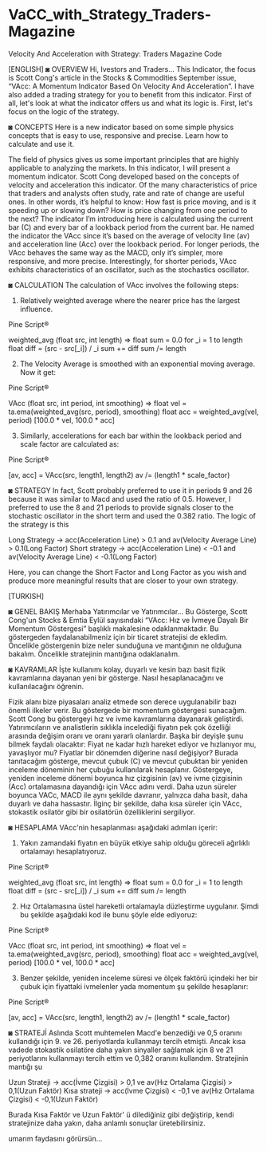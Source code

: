# VaCC_with_Strategy_Traders-Magazine
Velocity And Acceleration with Strategy: Traders Magazine Code

[ENGLISH]
◙ OVERVIEW
Hi, Ivestors and Traders... This Indicator, the focus is Scott Cong's article in the Stocks & Commodities September issue, “VAcc: A Momentum Indicator Based On Velocity And Acceleration”. I have also added a trading strategy for you to benefit from this indicator. First of all, let's look at what the indicator offers us and what its logic is. First, let's focus on the logic of the strategy.

◙ CONCEPTS
Here is a new indicator based on some simple physics concepts that is easy to use, responsive and precise. Learn how to calculate and use it.

The field of physics gives us some important principles that are highly applicable to analyzing the markets. In this indicator, I will present a momentum indicator. Scott Cong developed based on the concepts of velocity and acceleration this indicator. Of the many characteristics of price that traders and analysts often study, rate and rate of change are useful ones. In other words, it’s helpful to know: How fast is price moving, and is it speeding up or slowing down? How is price changing from one period to the next? The indicator I’m introducing here is calculated using the current bar (C) and every bar of a lookback period from the current bar. He named the indicator the VAcc since it’s based on the average of velocity line (av) and acceleration line (Acc) over the lookback period. For longer periods, the VAcc behaves the same way as the MACD, only it’s simpler, more responsive, and more precise. Interestingly, for shorter periods, VAcc exhibits characteristics of an oscillator, such as the stochastics oscillator.

◙ CALCULATION
The calculation of VAcc involves the following steps:

1. Relatively weighted average where the nearer price has the largest influence.

Pine Script®

weighted_avg (float src, int length) =>
    float sum = 0.0
    for _i = 1 to length
        float diff = (src - src[_i]) / _i
        sum += diff
    sum /= length


2. The Velocity Average is smoothed with an exponential moving average. Now it get:

Pine Script®

VAcc (float src, int period, int smoothing) =>
    float vel = ta.ema(weighted_avg(src, period), smoothing)
    float acc = weighted_avg(vel, period)
    [100.0 * vel, 100.0 * acc]

3. Similarly, accelerations for each bar within the lookback period and scale factor are calculated as:

Pine Script®

[av, acc] = VAcc(src, length1, length2)
av /= (length1 * scale_factor)

◙ STRATEGY
In fact, Scott probably preferred to use it in periods 9 and 26 because it was similar to Macd and used the ratio of 0.5. However, I preferred to use the 8 and 21 periods to provide signals closer to the stochastic oscillator in the short term and used the 0.382 ratio. The logic of the strategy is this

Long Strategy → acc(Acceleration Line) > 0.1 and av(Velocity Average Line) > 0.1(Long Factor)
Short strategy → acc(Acceleration Line) < -0.1 and av(Velocity Average Line) < -0.1(Long Factor)

Here, you can change the Short Factor and Long Factor as you wish and produce more meaningful results that are closer to your own strategy.

[TURKISH]

◙ GENEL BAKIŞ
Merhaba Yatırımcılar ve Yatırımcılar... Bu Gösterge, Scott Cong'un Stocks & Emtia Eylül sayısındaki “VAcc: Hız ve İvmeye Dayalı Bir Momentum Göstergesi” başlıklı makalesine odaklanmaktadır. Bu göstergeden faydalanabilmeniz için bir ticaret stratejisi de ekledim. Öncelikle göstergenin bize neler sunduğuna ve mantığının ne olduğuna bakalım. Öncelikle stratejinin mantığına odaklanalım.

◙ KAVRAMLAR
İşte kullanımı kolay, duyarlı ve kesin bazı basit fizik kavramlarına dayanan yeni bir gösterge. Nasıl hesaplanacağını ve kullanılacağını öğrenin.

Fizik alanı bize piyasaları analiz etmede son derece uygulanabilir bazı önemli ilkeler verir. Bu göstergede bir momentum göstergesi sunacağım. Scott Cong bu göstergeyi hız ve ivme kavramlarına dayanarak geliştirdi. Yatırımcıların ve analistlerin sıklıkla incelediği fiyatın pek çok özelliği arasında değişim oranı ve oranı yararlı olanlardır. Başka bir deyişle şunu bilmek faydalı olacaktır: Fiyat ne kadar hızlı hareket ediyor ve hızlanıyor mu, yavaşlıyor mu? Fiyatlar bir dönemden diğerine nasıl değişiyor? Burada tanıtacağım gösterge, mevcut çubuk (C) ve mevcut çubuktan bir yeniden inceleme döneminin her çubuğu kullanılarak hesaplanır. Göstergeye, yeniden inceleme dönemi boyunca hız çizgisinin (av) ve ivme çizgisinin (Acc) ortalamasına dayandığı için VAcc adını verdi. Daha uzun süreler boyunca VACc, MACD ile aynı şekilde davranır, yalnızca daha basit, daha duyarlı ve daha hassastır. İlginç bir şekilde, daha kısa süreler için VAcc, stokastik osilatör gibi bir osilatörün özelliklerini sergiliyor.

◙ HESAPLAMA
VAcc'nin hesaplanması aşağıdaki adımları içerir:

1. Yakın zamandaki fiyatın en büyük etkiye sahip olduğu göreceli ağırlıklı ortalamayı hesaplatıyoruz.

Pine Script®

weighted_avg (float src, int length) =>
    float sum = 0.0
    for _i = 1 to length
        float diff = (src - src[_i]) / _i
        sum += diff
    sum /= length

2. Hız Ortalamasına üstel hareketli ortalamayla düzleştirme uygulanır. Şimdi bu şekilde aşağıdaki kod ile bunu şöyle elde ediyoruz:

Pine Script®

VAcc (float src, int period, int smoothing) =>
    float vel = ta.ema(weighted_avg(src, period), smoothing)
    float acc = weighted_avg(vel, period)
    [100.0 * vel, 100.0 * acc]

3. Benzer şekilde, yeniden inceleme süresi ve ölçek faktörü içindeki her bir çubuk için fiyattaki ivmelenler yada momentum şu şekilde hesaplanır:

Pine Script®

[av, acc] = VAcc(src, length1, length2)
av /= (length1 * scale_factor)


◙ STRATEJİ
Aslında Scott muhtemelen Macd'e benzediği ve 0,5 oranını kullandığı için 9. ve 26. periyotlarda kullanmayı tercih etmişti. Ancak kısa vadede stokastik osilatöre daha yakın sinyaller sağlamak için 8 ve 21 periyotlarını kullanmayı tercih ettim ve 0,382 oranını kullandım. Stratejinin mantığı şu

Uzun Strateji → acc(İvme Çizgisi) > 0,1 ve av(Hız Ortalama Çizgisi) > 0,1(Uzun Faktör)
Kısa strateji → acc(İvme Çizgisi) < -0,1 ve av(Hız Ortalama Çizgisi) < -0,1(Uzun Faktör)

Burada Kısa Faktör ve Uzun Faktör' ü dilediğiniz gibi değiştirip, kendi stratejinize daha yakın, daha anlamlı sonuçlar üretebilirsiniz.

umarım faydasını görürsün...

